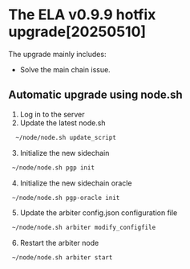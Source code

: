 # The ELA v0.9.9 hotfix upgrade[20250510]

The upgrade mainly includes:

- Solve the main chain issue.

## Automatic upgrade using node.sh

1. Log in to the server
2. Update the latest node.sh

```bash
  ~/node/node.sh update_script
```

3. Initialize the new sidechain

```bash
 ~/node/node.sh pgp init
```
4. Initialize the new sidechain oracle

```bash
 ~/node/node.sh pgp-oracle init
```
5. Update the arbiter config.json configuration file

```bash
 ~/node/node.sh arbiter modify_configfile
```
6. Restart the arbiter node

```bash
 ~/node/node.sh arbiter start
```

